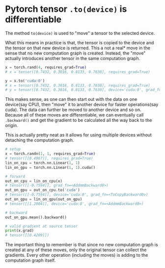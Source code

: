 # Pytorch tensor `.to(device)` is differentiable

The method `to(device)` is used to "move" a tensor to the selected device.

What this means in practice is that, the tensor is copied to the device and the tensor on that new device is returned. This a not a real* move in the sense that no new computation graph is created. Instead, the "move" actually introduces another tensor in the same computation graph.

```python
x = torch.rand(4, requires_grad=True)
# x = tensor([0.7432, 0.3016, 0.8133, 0.7630], requires_grad=True)

y = x.to('cuda:0')
# x = tensor([0.7432, 0.3016, 0.8133, 0.7630], requires_grad=True)
# y = tensor([0.7432, 0.3016, 0.8133, 0.7630], device='cuda:0', grad_fn=<ToCopyBackward0>)
```

This makes sense, as one can then start out with the data on one device(say CPU), then "move" it to another device for faster operations(say cuda). The data can further be moved to another device and so on. Because all of these moves are differentiable, we can eventually call `.backward()` and get the gradient to be calculated all the way back to the origin.

This is actually pretty neat as it allows for using multiple devices without detaching the computation graph.

```python
# setup
x = torch.randn(1, 1, requires_grad=True)
# tensor([[0.4967]], requires_grad=True)
lin_on_cpu = torch.nn.Linear(1, 1)
lin_on_gpu = torch.nn.Linear(1, 1).cuda()

# forward
out_on_cpu = lin_on_cpu(x)
# tensor([[-0.7594]], grad_fn=<AddmmBackward0>)
out_on_gpu = out_on_cpu.to('cuda')
# tensor([[-0.7594]], device='cuda:0', grad_fn=<ToCopyBackward0>)
out_on_gpu = lin_on_gpu(out_on_gpu)
# tensor([[1.2004]], device='cuda:0', grad_fn=<AddmmBackward0>)

# backward
out_on_gpu.mean().backward()

# valid gradient at source tensor
print(x.grad)
# tensor([[0.4209]])
```

The important thing to remember is that since no new computation graph is created at any of these moves, only the original tensor can collect the gradients. Every other operation (including the moves) is adding to the computation graph itself.
